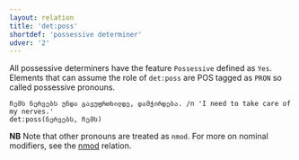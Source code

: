 ```yaml
---
layout: relation
title: 'det:poss'
shortdef: 'possessive determiner'
udver: '2'
---
```


All possessive determiners have the feature <code>Possessive</code> defined as <code>Yes</code>. Elements that can assume the role of <code>det:poss</code> are POS tagged as <code>PRON</code> so called possessive pronouns.  

~~~ sdparse
ჩემს ნერვებს უნდა გავუფრთხილდე, დამჭირდება. /n 'I need to take care of my nerves.'
det:poss(ნერვებს, ჩემს)
~~~

**NB** Note that other pronouns are treated as `nmod`. For more on nominal modifiers, see the [nmod](_ka/dep/nmod) relation.
<!-- Interlanguage links updated Ne 5. května 2024, 18:21:07 CEST -->
